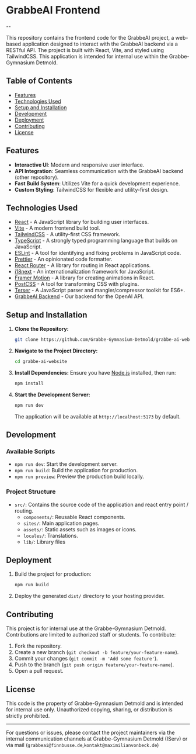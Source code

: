 # GrabbeAI Frontend
--

This repository contains the frontend code for the GrabbeAI project, a web-based application designed to interact with the GrabbeAI backend via a RESTful API. The project is built with React, Vite, and styled using TailwindCSS. This application is intended for internal use within the Grabbe-Gymnasium Detmold.

## Table of Contents

- [Features](#features)
- [Technologies Used](#technologies-used)
- [Setup and Installation](#setup-and-installation)
- [Development](#development)
- [Deployment](#deployment)
- [Contributing](#contributing)
- [License](#license)

## Features

- **Interactive UI**: Modern and responsive user interface.
- **API Integration**: Seamless communication with the GrabbeAI backend (other repository).
- **Fast Build System**: Utilizes Vite for a quick development experience.
- **Custom Styling**: TailwindCSS for flexible and utility-first design.


## Technologies Used
- [React](https://reactjs.org/) - A JavaScript library for building user interfaces.
- [Vite](https://vitejs.dev/) - A modern frontend build tool.
- [TailwindCSS](https://tailwindcss.com/) - A utility-first CSS framework.
- [TypeScript](https://www.typescriptlang.org/) - A strongly typed programming language that builds on JavaScript.
- [ESLint](https://eslint.org/) - A tool for identifying and fixing problems in JavaScript code.
- [Prettier](https://prettier.io/) - An opinionated code formatter.
- [React Router](https://reactrouter.com/) - A library for routing in React applications.
- [i18next](https://www.i18next.com/) - An internationalization framework for JavaScript.
- [Framer Motion](https://www.framer.com/motion/) - A library for creating animations in React.
- [PostCSS](https://postcss.org/) - A tool for transforming CSS with plugins.
- [Terser](https://terser.org/) - A JavaScript parser and mangler/compressor toolkit for ES6+.
- [GrabbeAI Backend](https://github.com/Grabbe-Gymnasium-Detmold/grabbe-ai-backend/) - Our backend for the OpenAI API.
## Setup and Installation

1. **Clone the Repository:**
   ```bash
   git clone https://github.com/Grabbe-Gymnasium-Detmold/grabbe-ai-website.git
   ```
2. **Navigate to the Project Directory:**
   ```bash
   cd grabbe-ai-website
   ```
3. **Install Dependencies:**
   Ensure you have [Node.js](https://nodejs.org/) installed, then run:
   ```bash
   npm install
   ```
4. **Start the Development Server:**
   ```bash
   npm run dev
   ```
   The application will be available at `http://localhost:5173` by default.

## Development

### Available Scripts

- `npm run dev`: Start the development server.
- `npm run build`: Build the application for production.
- `npm run preview`: Preview the production build locally.

### Project Structure

- `src/`: Contains the source code of the application and react entry point / routing.
    - `components/`: Reusable React components.
    - `sites/`: Main application pages.
    - `assets/`: Static assets such as images or icons.
    - `locales/`: Translations.
    - `lib/`: Library files

## Deployment

1. Build the project for production:
   ```bash
   npm run build
   ```
2. Deploy the generated `dist/` directory to your hosting provider.

## Contributing

This project is for internal use at the Grabbe-Gymnasium Detmold. Contributions are limited to authorized staff or students. To contribute:

1. Fork the repository.
2. Create a new branch (`git checkout -b feature/your-feature-name`).
3. Commit your changes (`git commit -m 'Add some feature'`).
4. Push to the branch (`git push origin feature/your-feature-name`).
5. Open a pull request.

## License

This code is the property of Grabbe-Gymnasium Detmold and is intended for internal use only. Unauthorized copying, sharing, or distribution is strictly prohibited.


---

For questions or issues, please contact the project maintainers via the internal communication channels at Grabbe-Gymnasium Detmold (IServ) or via mail (`grabbeai@finnbusse.de`,`kontakt@maximilianvonbeck.de`)
